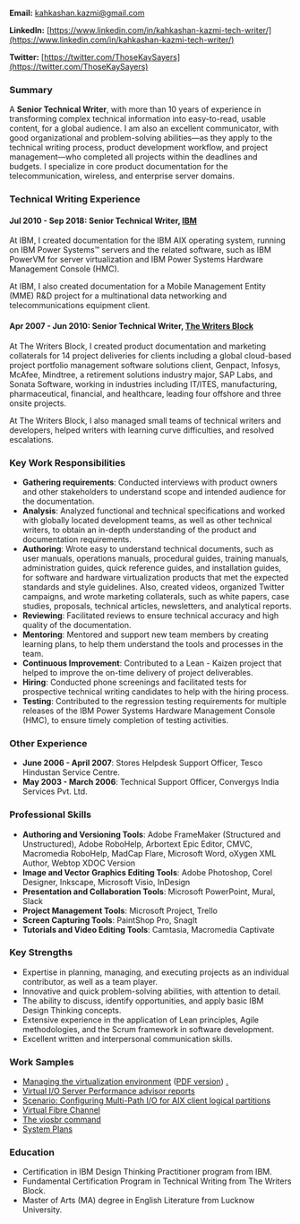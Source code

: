 **Email:** [kahkashan.kazmi@gmail.com](kahkashan.kazmi@gmail.com)

**LinkedIn:** [https://www.linkedin.com/in/kahkashan-kazmi-tech-writer/](https://www.linkedin.com/in/kahkashan-kazmi-tech-writer/)

**Twitter:** [https://twitter.com/ThoseKaySayers](https://twitter.com/ThoseKaySayers)

### Summary ###

A **Senior Technical Writer**, with more than 10 years of experience in transforming complex technical information into easy-to-read, usable content, for a global audience. I am also an excellent communicator, with good organizational and problem-solving abilities—as they apply to the technical writing process, product development workflow, and project management—who completed all projects within the deadlines and budgets. I specialize in core product documentation for the telecommunication, wireless, and enterprise server domains.

### Technical Writing Experience ###


#### Jul 2010 - Sep 2018: Senior Technical Writer, [IBM](https://www.ibm.com/ibm/in/en/) ####

At IBM, I created documentation for the IBM AIX operating system, running on IBM Power Systems™ servers and the related software, such as IBM PowerVM for server virtualization and IBM Power Systems Hardware Management Console (HMC).

At IBM, I also created documentation for a Mobile Management Entity (MME) R&D project for a multinational data networking and telecommunications equipment client.


#### Apr 2007 - Jun 2010: Senior Technical Writer, [The Writers Block](http://www.twb.in/) ####

At The Writers Block, I created product documentation and marketing collaterals for 14 project deliveries for clients including a global cloud-based project portfolio management software solutions client, Genpact, Infosys, McAfee, Mindtree, a retirement solutions industry major, SAP Labs, and Sonata Software, working in industries including IT/ITES, manufacturing, pharmaceutical, financial, and healthcare, leading four offshore and three onsite projects.

At The Writers Block, I also managed small teams of technical writers and developers, helped writers with learning curve difficulties, and resolved escalations.

### Key Work Responsibilities ###

- **Gathering requirements**: Conducted interviews with product owners and other stakeholders to understand scope and intended audience for the documentation.
- **Analysis**: Analyzed functional and technical specifications and worked with globally located development teams, as well as other technical writers, to obtain an in-depth understanding of the product and documentation requirements.
- **Authoring**: Wrote easy to understand technical documents, such as user manuals, operations manuals, procedural guides, training manuals, administration guides, quick reference guides, and installation guides, for software and hardware virtualization products that met the expected standards and style guidelines. Also, created videos, organized Twitter campaigns, and wrote marketing collaterals, such as white papers, case studies, proposals, technical articles, newsletters, and analytical reports.
- **Reviewing**: Facilitated reviews to ensure technical accuracy and high quality of the documentation.
- **Mentoring**: Mentored and support new team members by creating learning plans, to help them understand the tools and processes in the team.
- **Continuous Improvement**: Contributed to a Lean - Kaizen project that helped to improve the on-time delivery of project deliverables.
- **Hiring**: Conducted phone screenings and facilitated tests for prospective technical writing candidates to help with the hiring process.
- **Testing**: Contributed to the regression testing requirements for multiple releases of the IBM Power Systems Hardware Management Console (HMC), to ensure timely completion of testing activities.


### Other Experience ###

- **June 2006 - April 2007**: Stores Helpdesk Support Officer, Tesco Hindustan Service Centre.
- **May 2003 - March 2006**: Technical Support Officer, Convergys India Services Pvt. Ltd.

### Professional Skills ###

- **Authoring and Versioning Tools**: Adobe FrameMaker (Structured and Unstructured), Adobe RoboHelp, Arbortext Epic Editor, CMVC, Macromedia RoboHelp, MadCap Flare, Microsoft Word, oXygen XML Author, Webtop XDOC Version
- **Image and Vector Graphics Editing Tools**: Adobe Photoshop, Corel Designer, Inkscape, Microsoft Visio, InDesign
- **Presentation and Collaboration Tools**: Microsoft PowerPoint, Mural, Slack
- **Project Management Tools**: Microsoft Project, Trello
- **Screen Capturing Tools**: PaintShop Pro, SnagIt
- **Tutorials and Video Editing Tools**: Camtasia, Macromedia Captivate

### Key Strengths ###

- Expertise in planning, managing, and executing projects as an individual contributor, as well as a team player.
- Innovative and quick problem-solving abilities, with attention to detail.
- The ability to discuss, identify opportunities, and apply basic IBM Design Thinking concepts.
- Extensive experience in the application of Lean principles, Agile methodologies, and the Scrum framework in software development.
- Excellent written and interpersonal communication skills.

### Work Samples ## 

- [Managing the virtualization environment](https://www.ibm.com/support/knowledgecenter/en/POWER9/p9efd/p9efd_kickoff.htm) ([PDF version](http://public.dhe.ibm.com/systems/power/docs/hw/p9/p9efd.pdf)) [.](#work-samples)
- [Virtual I/O Server Performance advisor reports](https://www.ibm.com/support/knowledgecenter/en/POWER9/p9hb1/p9hb1_vios_perf_adv_reports.htm) 
- [Scenario: Configuring Multi-Path I/O for AIX client logical partitions](https://www.ibm.com/support/knowledgecenter/en/POWER9/p9hb1/p9hb1_vios_mpio.htm)
- [Virtual Fibre Channel](https://www.ibm.com/support/knowledgecenter/9009-42A/p9hb1/p9hb1_vios_concepts_vfc.htm)
- [The viosbr command](https://www.ibm.com/support/knowledgecenter/en/8284-21A/p8hcg/p8hcg_viosbr.htm)
- [System Plans](https://www.ibm.com/support/knowledgecenter/9119-MHE/p8hc6/p8hc6_kickoff.htm)

### Education ###

- Certification in IBM Design Thinking Practitioner program from IBM.
- Fundamental Certification Program in Technical Writing from The Writers Block.
- Master of Arts (MA) degree in English Literature from Lucknow University.


